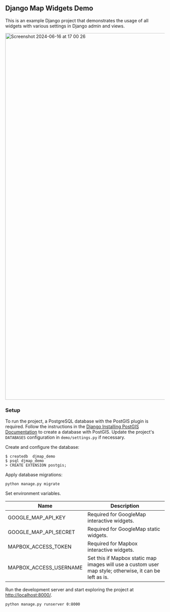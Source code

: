 ## Django Map Widgets Demo

This is an example Django project that demonstrates the usage of all widgets with various settings in Django admin and
views.

<img width="1158" alt="Screenshot 2024-06-16 at 17 00 26" src="https://github.com/erdem/django-map-widgets/assets/1518272/adc78ac4-4a09-4423-92a9-5b3c44b996f5">

### Setup

To run the project, a PostgreSQL database with the PostGIS plugin is required. Follow the instructions in
the [Django Installing PostGIS Documentation](https://docs.djangoproject.com/en/5.0/ref/contrib/gis/install/postgis/#post-installation)
to create a database with PostGIS. Update the project's `DATABASES` configuration in `demo/settings.py` if necessary.

Create and configure the database:

```shell
$ createdb  djmap_demo
$ psql djmap_demo
> CREATE EXTENSION postgis;
```

Apply database migrations:

```shell
python manage.py migrate
```

Set environment variables.

| Name                   | Description                                                                                             |
|------------------------|---------------------------------------------------------------------------------------------------------|
| GOOGLE_MAP_API_KEY     | Required for GoogleMap interactive widgets.                                                             |
| GOOGLE_MAP_API_SECRET  | Required for GoogleMap static widgets.                                                                  |
| MAPBOX_ACCESS_TOKEN    | Required for Mapbox interactive widgets.                                                                |
| MAPBOX_ACCESS_USERNAME | Set this if Mapbox static map images will use a custom user map style; otherwise, it can be left as is. |

Run the development server and start exploring the project at [http://localhost:8000/](http://localhost:8000/).

```shell
python manage.py runserver 0:8000
```


